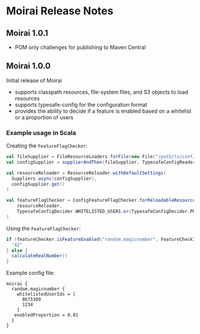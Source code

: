# Moirai Release Notes

## Moirai 1.0.1

* POM only challenges for publishing to Maven Central

## Moirai 1.0.0

Initial release of Moirai

* supports classpath resources, file-system files, and S3 objects to load resources
* supports typesafe-config for the configuration format
* provides the ability to decide if a feature is enabled based on a whitelist or a proportion of users

### Example usage in Scala

Creating the `FeatureFlagChecker`:
```scala
val fileSupplier = FileResourceLoaders.forFile(new File("/path/to/conf/file/moirai.conf"))
val configSupplier = supplierAndThen(fileSupplier, TypesafeConfigReader.FROM_STRING)

val resourceReloader = ResourceReloader.withDefaultSettings(
  Suppliers.async(configSupplier),
  configSupplier.get()
)

val featureFlagChecker = ConfigFeatureFlagChecker.forReloadableResource(
    resourceReloader,
    TypesafeConfigDecider.WHITELISTED_USERS.or(TypesafeConfigDecider.PROPORTION_OF_USERS)
)
```

Using the `FeatureFlagChecker`:
```scala
if (featureChecker.isFeatureEnabled("random.magicnumber", FeatureCheckInput.forUser(identity.upmId))) {
  "42" 
} else {
  calculateRealNumber()
}
```

Example config file:
```
moirai {
  random.magicnumber {
    whitelistedUserIds = [
      8675309
      1234
    ]
   enabledProportion = 0.01
  }
}
```
